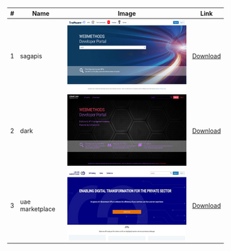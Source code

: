 | # | Name | Image      | Link |
|---| ---- | ---------  | ---- |
| 1 | sagapis | ![Home](sagapis/home.png) | [Download](https://github.com/SoftwareAG/webmethods-developer-portal/raw/main/samples/themes/sagapis/theme.zip) |
| 2 | dark | ![Home](dark/home.png) | [Download](https://github.com/SoftwareAG/webmethods-developer-portal/raw/main/samples/themes/dark/theme.zip) |
| 3 | uae marketplace | ![Home](uae-marketplace/home.jpg) | [Download](https://github.com/SoftwareAG/webmethods-developer-portal/raw/main/samples/themes/uae-marketplace/theme.zip) |
